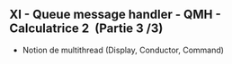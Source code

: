 <h2 dir="auto" id="h_174031069121655196260265"><strong>XI -&nbsp;</strong><strong>Queue message handler&nbsp;</strong><strong>- QMH&nbsp;</strong><strong>- Calculatrice 2&nbsp;</strong><strong>&nbsp;</strong><strong>(Partie 3 /3)</strong></h2>

<ul dir="auto">
<li>Notion de multithread (Display, Conductor, Command)</li>
</ul>

